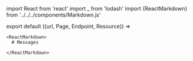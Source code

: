 import React from 'react'
import _ from 'lodash'
import {ReactMarkdown} from '../../../components/Markdown.js'

export default ({url, Page, Endpoint, Resource}) =>
  <Page url={url} name="Device Communication">

    <ReactMarkdown>
      # Messages

    </ReactMarkdown>

  </Page>



